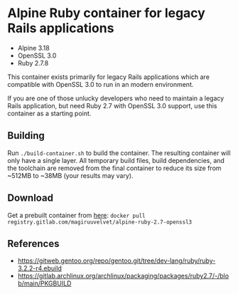# Alpine Ruby container for legacy Rails applications

- Alpine 3.18
- OpenSSL 3.0
- Ruby 2.7.8

This container exists primarily for legacy Rails applications which are compatible with
OpenSSL 3.0 to run in an modern environment.

If you are one of those unlucky developers who need to maintain a legacy Rails application,
but need Ruby 2.7 with OpenSSL 3.0 support, use this container as a starting point.

## Building

Run `./build-container.sh` to build the container. The resulting container will only
have a single layer. All temporary build files, build dependencies, and the toolchain
are removed from the final container to reduce its size from ~512MB to ~38MB (your results may vary).

## Download

Get a prebuilt container from [here](https://gitlab.com/magiruuvelvet/alpine-ruby-2.7-openssl3/container_registry):
`docker pull registry.gitlab.com/magiruuvelvet/alpine-ruby-2.7-openssl3`

## References

 - https://gitweb.gentoo.org/repo/gentoo.git/tree/dev-lang/ruby/ruby-3.2.2-r4.ebuild
 - https://gitlab.archlinux.org/archlinux/packaging/packages/ruby2.7/-/blob/main/PKGBUILD
